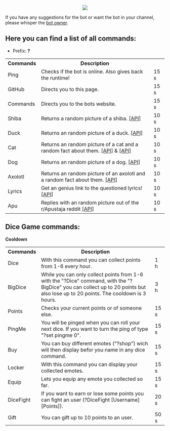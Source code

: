 
<p align="center">
  <img src="https://static-cdn.jtvnw.net/jtv_user_pictures/c1b46cfb-6bd0-48a7-8bdf-db288daa35f2-profile_image-300x300.png" />
</p>

If you have any suggestions for the bot or want the bot in your channel, please whisper the [bot owner](https://twitch.tv/benASTRO).
## Here you can find a list of all commands:

* Prefix: **?**

<table>
  <tr>
    <th>
      <b> Commands </b>
    </th>
    <th>
      <b> Description </b>
    </th>
    <th>
      <b> </b>
    </th>
  </tr>
  <tr>
    <td>
      Ping
    </td>
    <td>
      Checks if the bot is online. Also gives back the runtime!
    </td>
    <td>
      15 s
    </td>
  </tr>
  <tr>
    <td>
      GitHub
    </td>
    <td>
      Directs you to this page.
    </td>
    <td>
      15 s
    </td>
  </tr>
  <tr>
    <td>
      Commands
    </td>
    <td>
      Directs you to the bots website.
    </td>
    <td>
      15 s
    </td>
  </tr>
  <tr>
    <td>
      Shiba
    </td>
    <td>
      Returns a random picture of a shiba. <a href="http://shibe.online/api/shibes">[API]</a>
    </td>
    <td>
      10 s
    </td>
  </tr>
  <tr>
    <td>
      Duck
    </td>
    <td>
      Returns an random picture of a duck. <a href="https://random-d.uk/api/random">[API]</a>
    </td>
    <td>
      10 s
    </td>
  </tr>
  <tr>
    <td>
      Cat
    </td>
    <td>
      Returns an random picture of a cat and a random fact about them. <a href="https://aws.random.cat/meow">[API]</a> & <a href="https://catfact.ninja/fact">[API]</a>
    </td>
    <td>
      10 s
    </td>
  </tr>
  <tr>
    <td>
      Dog
    </td>
    <td>
      Returns an random picture of a dog. <a href="https://random.dog/woof.json">[API]</a>
    </td>
    <td>
      10 s
    </td>
  </tr>
  <tr>
    <td>
      Axolotl
    </td>
    <td>
      Returns an random picture of an axolotl and a random fact about them. <a href="https://axoltlapi.herokuapp.com/">[API]</a>
    </td>
    <td>
      10 s 
    </td>
  </tr>
  <tr>
    <td>
      Lyrics
    </td>
    <td>
      Get an genius link to the questioned lyrics! <a href="https://some-random-api.ml/lyrics?title=">[API]</a>
    </td>
    <td>
      10 s
    </td>
  </tr>
  <tr>
    <td>
      Apu
    </td>
    <td>
      Replies with an random picture out of the r/Apustaja reddit <a href="https://meme-api.herokuapp.com/gimme/Apustaja">[API]</a>
    </td>
    <td>
      10 s
    </td>
  </tr>
</table>

## Dice Game commands:

<table>
  <tr>
    <th>
      <b> Commands </b>
    </th>
    <th>
      <b> Description </b>
    </th>
    </th>
      <b> Cooldown </b>
  </tr>
  <tr>
    <td>
      Dice
    </td>
    <td>
      With this command you can collect points from 1-6 every hour.
    </td>
    <td>
      1 h
    </td>
  </tr>
  <tr>
    <td>
      BigDice
    </td>
    <td>
      While you can only collect points from 1-6 with the "?Dice" command, with the "?BigDice" you can collect up to 20 points but also lose up to 20 points. The cooldown is 3 hours.
    </td>
    <td>
      3 h
    </td>
  </tr>
  <tr>
    <td>
      Points
    </td>
    <td>
      Checks your current points or of someone else.
    </td>
    <td>
      15 s
    </td>
  </tr>
  <tr>
    <td>
      PingMe
    </td>
    <td>
      You will be pinged when you can roll your next dice. If you want to turn the ping of type "?set pingme 0".
    </td>
    <td>
      15 s
    </td>
  </tr>
  <tr>
    <td>
      Buy
    </td>
    <td>
      You can buy different emotes ("?shop") wich will then display befor you name in any dice command.
    </td>
    <td>
      15 s
    </td>
  </tr>
  <tr>
    <td>
      Locker
    </td>
    <td>
      With this command you can display your collected emotes.
    </td>
    <td>
      15 s
    </td>
  </tr>
  <tr>
    <td>
      Equip
    </td>
    <td>
      Lets you equip any emote you collected so far.
    </td>
    <td>
      15 s
    </td>
  </tr>
  <tr>
    <td>
      DiceFight
    </td>
    <td>
      If you want to earn or lose some points you can fight an user (?DiceFight [Username] [Points]).
    </td>
    <td>
      20 s
    </td>
  </tr>
  <tr>
    <td>
      Gift
    </td>
    <td>
      You can gift up to 10 points to an user.
    </td>
    <td>
      50 s
    </td>
  </tr>
</table>
